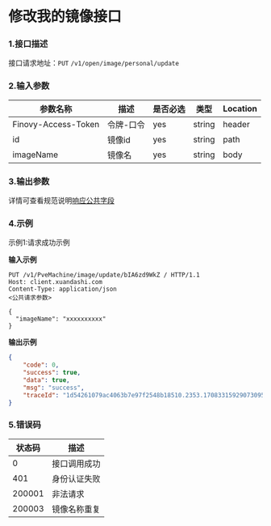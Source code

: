 # 修改我的镜像接口

### 1.接口描述 
接口请求地址：`PUT` `/v1/open/image/personal/update`

### 2.输入参数

| 参数名称              | 描述   | 是否必选 | 类型     | Location |
|-------------------|------|------|--------|----------|
| Finovy-Access-Token | 令牌-口令 | yes  | string | header |
| id | 镜像id    | yes | string | path |
| imageName | 镜像名    | yes | string | body     |

### 3.输出参数

详情可查看规范说明[响应公共字段](https://finovy-open-api.readthedocs.io/zh_CN/latest/api/common/2.%E8%A7%84%E8%8C%83%E8%AF%B4%E6%98%8E.html#id4)


### 4.示例
示例1:请求成功示例

**输入示例**

```text
PUT /v1/PveMachine/image/update/bIA6zd9WkZ / HTTP/1.1
Host: client.xuandashi.com
Content-Type: application/json
<公共请求参数>

{
  "imageName": "xxxxxxxxxx"
}
```

**输出示例**

```json
{
    "code": 0,
    "success": true,
    "data": true,
    "msg": "success",
    "traceId": "1d54261079ac4063b7e97f2548b18510.2353.17083315929073095"
}
```

### 5.错误码

| 状态码 | 描述         |
| ------ | ------------ |
| 0      | 接口调用成功 |
| 401    | 身份认证失败 |
| 200001 | 非法请求     |
| 200003 | 镜像名称重复 |
